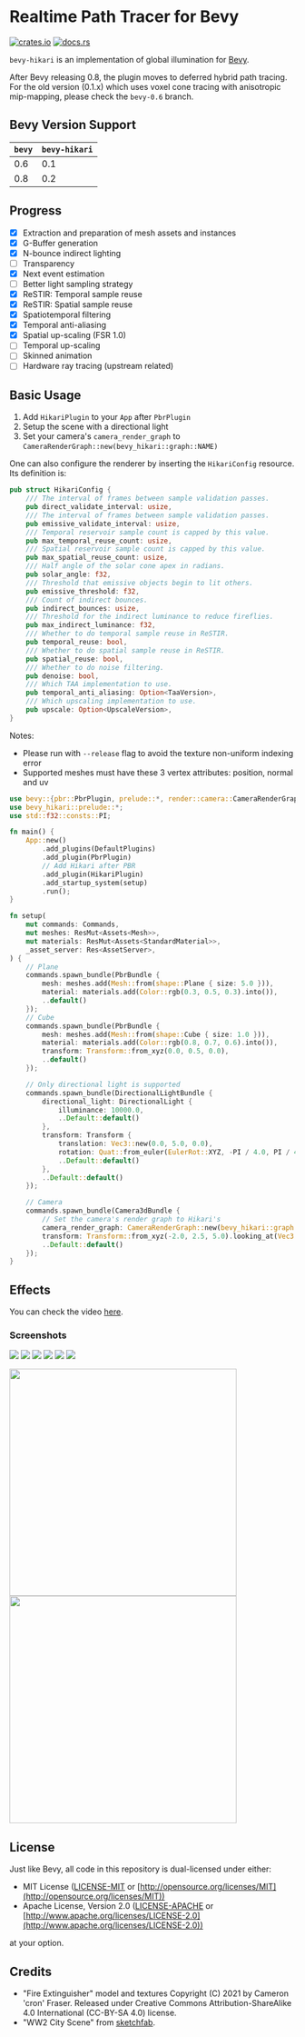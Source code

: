 # Realtime Path Tracer for Bevy

[![crates.io](https://img.shields.io/crates/v/bevy-hikari)](https://crates.io/crates/bevy-hikari)
[![docs.rs](https://docs.rs/bevy-hikari/badge.svg)](https://docs.rs/bevy-hikari)

`bevy-hikari` is an implementation of global illumination for [Bevy](https://bevyengine.org/).

After Bevy releasing 0.8, the plugin moves to deferred hybrid path tracing.
For the old version (0.1.x) which uses voxel cone tracing with anisotropic mip-mapping, please check the `bevy-0.6` branch.

## Bevy Version Support
| `bevy` | `bevy-hikari` |
| ------ | ------------- |
| 0.6    | 0.1           |
| 0.8    | 0.2           |

## Progress
- [x] Extraction and preparation of mesh assets and instances
- [x] G-Buffer generation
- [x] N-bounce indirect lighting
- [ ] Transparency
- [x] Next event estimation
- [ ] Better light sampling strategy
- [x] ReSTIR: Temporal sample reuse
- [x] ReSTIR: Spatial sample reuse
- [x] Spatiotemporal filtering
- [x] Temporal anti-aliasing
- [x] Spatial up-scaling (FSR 1.0)
- [ ] Temporal up-scaling
- [ ] Skinned animation
- [ ] Hardware ray tracing (upstream related)

## Basic Usage
1. Add `HikariPlugin` to your `App` after `PbrPlugin`
2. Setup the scene with a directional light
3. Set your camera's `camera_render_graph` to `CameraRenderGraph::new(bevy_hikari::graph::NAME)`

One can also configure the renderer by inserting the `HikariConfig` resource.
Its definition is:
```rust
pub struct HikariConfig {
    /// The interval of frames between sample validation passes.
    pub direct_validate_interval: usize,
    /// The interval of frames between sample validation passes.
    pub emissive_validate_interval: usize,
    /// Temporal reservoir sample count is capped by this value.
    pub max_temporal_reuse_count: usize,
    /// Spatial reservoir sample count is capped by this value.
    pub max_spatial_reuse_count: usize,
    /// Half angle of the solar cone apex in radians.
    pub solar_angle: f32,
    /// Threshold that emissive objects begin to lit others.
    pub emissive_threshold: f32,
    /// Count of indirect bounces.
    pub indirect_bounces: usize,
    /// Threshold for the indirect luminance to reduce fireflies.
    pub max_indirect_luminance: f32,
    /// Whether to do temporal sample reuse in ReSTIR.
    pub temporal_reuse: bool,
    /// Whether to do spatial sample reuse in ReSTIR.
    pub spatial_reuse: bool,
    /// Whether to do noise filtering.
    pub denoise: bool,
    /// Which TAA implementation to use.
    pub temporal_anti_aliasing: Option<TaaVersion>,
    /// Which upscaling implementation to use.
    pub upscale: Option<UpscaleVersion>,
}
```

Notes:
- Please run with `--release` flag to avoid the texture non-uniform indexing error
- Supported meshes must have these 3 vertex attributes: position, normal and uv 

```rust
use bevy::{pbr::PbrPlugin, prelude::*, render::camera::CameraRenderGraph};
use bevy_hikari::prelude::*;
use std::f32::consts::PI;

fn main() {
    App::new()
        .add_plugins(DefaultPlugins)
        .add_plugin(PbrPlugin)
        // Add Hikari after PBR
        .add_plugin(HikariPlugin)
        .add_startup_system(setup)
        .run();
}

fn setup(
    mut commands: Commands,
    mut meshes: ResMut<Assets<Mesh>>,
    mut materials: ResMut<Assets<StandardMaterial>>,
    _asset_server: Res<AssetServer>,
) {
    // Plane
    commands.spawn_bundle(PbrBundle {
        mesh: meshes.add(Mesh::from(shape::Plane { size: 5.0 })),
        material: materials.add(Color::rgb(0.3, 0.5, 0.3).into()),
        ..default()
    });
    // Cube
    commands.spawn_bundle(PbrBundle {
        mesh: meshes.add(Mesh::from(shape::Cube { size: 1.0 })),
        material: materials.add(Color::rgb(0.8, 0.7, 0.6).into()),
        transform: Transform::from_xyz(0.0, 0.5, 0.0),
        ..default()
    });

    // Only directional light is supported
    commands.spawn_bundle(DirectionalLightBundle {
        directional_light: DirectionalLight {
            illuminance: 10000.0,
            ..Default::default()
        },
        transform: Transform {
            translation: Vec3::new(0.0, 5.0, 0.0),
            rotation: Quat::from_euler(EulerRot::XYZ, -PI / 4.0, PI / 4.0, 0.0),
            ..Default::default()
        },
        ..Default::default()
    });

    // Camera
    commands.spawn_bundle(Camera3dBundle {
        // Set the camera's render graph to Hikari's
        camera_render_graph: CameraRenderGraph::new(bevy_hikari::graph::NAME),
        transform: Transform::from_xyz(-2.0, 2.5, 5.0).looking_at(Vec3::ZERO, Vec3::Y),
        ..Default::default()
    });
}
```

## Effects
You can check the video [here](https://youtu.be/p5g4twfe9yY).

### Screenshots
<img src="assets/screenshots/rt-gi.png" />
<img src="assets/screenshots/rt-gi-2.png" />
<img src="assets/screenshots/city.png">
<img src="assets/screenshots/scene.png">
<img src="assets/screenshots/scene-box.png">
<img src="assets/screenshots/dissection/final.png">
<p float="left">
    <img src="assets/screenshots/dissection/direct-shading-gamma.png" width=400>
    <img src="assets/screenshots/dissection/indirect-shading-gamma.png" width=400>
</p>

## License
Just like Bevy, all code in this repository is dual-licensed under either:

* MIT License ([LICENSE-MIT](docs/LICENSE-MIT) or [http://opensource.org/licenses/MIT](http://opensource.org/licenses/MIT))
* Apache License, Version 2.0 ([LICENSE-APACHE](docs/LICENSE-APACHE) or [http://www.apache.org/licenses/LICENSE-2.0](http://www.apache.org/licenses/LICENSE-2.0))

at your option.

## Credits
- "Fire Extinguisher" model and textures Copyright (C) 2021 by Cameron 'cron' Fraser.
  Released under Creative Commons Attribution-ShareAlike 4.0 International (CC-BY-SA 4.0) license.
- "WW2 City Scene" from [sketchfab](https://sketchfab.com/3d-models/ww2-cityscene-carentan-inspired-639dc3d330a940a2b9d7f40542eabdf3).